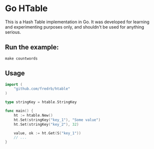 # Go HTable

This is a Hash Table implementation in Go. It was developed for learning and experimenting purposes only, and shouldn't be used for anything serious. 

## Run the example:

```
make countwords
```

## Usage

```go
import (
	"github.com/fredrb/htable"
)

type stringKey = htable.StringKey

func main() {
    ht := htable.New()
    ht.Set(stringKey("key_1"), "Some value")
    ht.Set(stringKey("key_2"), 32)

    value, ok := ht.Get(S("key_1"))
    // ...
}
```